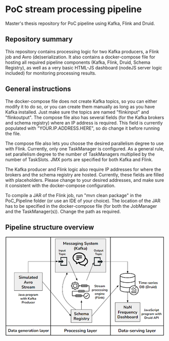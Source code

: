 # PoC stream processing pipeline
 Master's thesis repository for PoC pipeline using Kafka, Flink and Druid.

## Repository summary
This repository contains processing logic for two Kafka producers, a Flink job and Avro (de)serialization. It also contains a docker-compose file for hosting all required pipeline components (Kafka, Flink, Druid, Schema Registry), as well as a very basic HTML-JS dashboard (nodeJS server logic included) for monitoring processing results.

## General instructions
The docker-compose file does not create Kafka topics, so you can either modify it to do so, or you can create them manually as long as you have Kafka installed. Just make sure the topics are named "flinkinput" and "flinkoutput". The compose file also has several fields (for the Kafka brokers and schema registry) where an IP address is required. This field is currently populated with "YOUR.IP.ADDRESS.HERE", so do change it before running the file.

The compose file also lets you choose the desired parallelism degree to use with Flink. Currently, only one TaskManager is configured. As a general rule, set parallelism degree to the number of TaskManagers multiplied by the number of TaskSlots. JMX ports are specified for both Kafka and Flink.

The Kafka producer and Flink logic also require IP addresses for where the brokers and the schema registry are hosted. Currently, these fields are filled with placeholders. Please change to your desired addresses, and make sure it consistent with the docker-compose configuration.

To compile a JAR of the Flink job, run "mvn clean package" in the PoC_Pipeline folder (or use an IDE of your choice). The location of the JAR has to be specified in the docker-compose file (for both the JobManager and the TaskManager(s)). Change the path as required.

## Pipeline structure overview

![Pipeline structure image](Pipeline-Structure.png)

